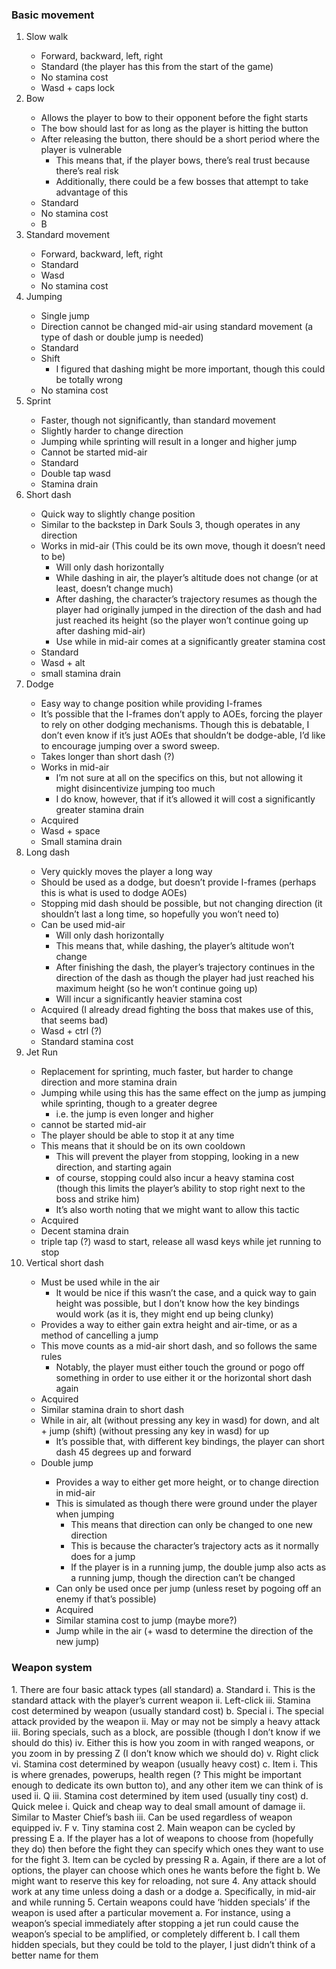 <h3>Basic movement</h3>
<ol>
<li>Slow walk</li>
<ul>
<li>Forward, backward, left, right</li>
<li>Standard (the player has this from the start of the game)
<li>No stamina cost
<li>Wasd + caps lock
</ul>
<li>Bow</li>
<ul>
<li>Allows the player to bow to their opponent before the fight starts
<li>The bow should last for as long as the player is hitting the button
<li>After releasing the button, there should be a short period where the player is vulnerable
<ul>
<li>This means that, if the player bows, there’s real trust because there’s real risk
<li>Additionally, there could be a few bosses that attempt to take advantage of this
</ul>
<li>Standard
<li>No stamina cost
<li>B
</ul>
<li>Standard movement</li>
<ul>
<li>Forward, backward, left, right
<li>Standard 
<li>Wasd
<li>No stamina cost
</ul>
<li>Jumping</li>
<ul>
<li>Single jump
<li>Direction cannot be changed mid-air using standard movement (a type of dash or double jump is needed)
<li>Standard
<li>Shift
<ul>
<li>I figured that dashing might be more important, though this could be totally wrong
</ul>
<li>No stamina cost
</ul>
<li>Sprint</li>
<ul>
<li>Faster, though not significantly, than standard movement
<li>Slightly harder to change direction
<li>Jumping while sprinting will result in a longer and higher jump
<li>Cannot be started mid-air
<li>Standard 
<li>Double tap wasd
<li>Stamina drain
</ul>
<li>Short dash</li>
<ul>
<li>Quick way to slightly change position
<li>Similar to the backstep in Dark Souls 3, though operates in any direction
<li>Works in mid-air (This could be its own move, though it doesn’t need to be)
<ul>
<li>Will only dash horizontally
<li>While dashing in air, the player’s altitude does not change (or at least, doesn’t change much)
<li>After dashing, the character’s trajectory resumes as though the player had originally jumped in the direction of the dash and had just reached its height (so the player won’t continue going up after dashing mid-air)
<li>Use while in mid-air comes at a significantly greater stamina cost
</ul>
<li>Standard
<li>Wasd + alt 
<li>small stamina drain
</ul>
<li>Dodge</li>
<ul>
<li>Easy way to change position while providing I-frames
<li>It’s possible that the I-frames don’t apply to AOEs, forcing the player to rely on other dodging mechanisms. Though this is debatable, I don’t even know if it’s just AOEs that shouldn’t be dodge-able, I’d like to encourage jumping over a sword sweep.
<li>Takes longer than short dash (?)
<li>Works in mid-air
<ul>
<li>I’m not sure at all on the specifics on this, but not allowing it might disincentivize jumping too much
<li>I do know, however, that if it’s allowed it will cost a significantly greater stamina drain
</ul>
<li>Acquired 
<li>Wasd + space
<li>Small stamina drain
</ul>
<li>Long dash</li>
<ul>
<li>Very quickly moves the player a long way
<li>Should be used as a dodge, but doesn’t provide I-frames (perhaps this is what is used to dodge AOEs)
<li>Stopping mid dash should be possible, but not changing direction (it shouldn’t last a long time, so hopefully you won’t need to)
<li>Can be used mid-air
<ul>
<li>Will only dash horizontally
<li>This means that, while dashing, the player’s altitude won’t change
<li>After finishing the dash, the player’s trajectory continues in the direction of the dash as though the player had just reached his maximum height (so he won’t continue going up)
<li>Will incur a significantly heavier stamina cost
</ul>
<li>Acquired (I already dread fighting the boss that makes use of this, that seems bad)
<li>Wasd + ctrl (?)
<li>Standard stamina cost
</ul>
<li>Jet Run</li>
<ul>
<li>Replacement for sprinting, much faster, but harder to change direction and more stamina drain
<li>Jumping while using this has the same effect on the jump as jumping while sprinting, though to a greater degree
<ul>
<li>i.e. the jump is even longer and higher
</ul>
<li>cannot be started mid-air
<li>The player should be able to stop it at any time
<li>This means that it should be on its own cooldown 
<ul>
<li>This will prevent the player from stopping, looking in a new direction, and starting again
<li>of course, stopping could also incur a heavy stamina cost (though this limits the player’s ability to stop right next to the boss and strike him)
<li>It’s also worth noting that we might want to allow this tactic
</ul>
<li>Acquired
<li>Decent stamina drain
<li>triple tap (?) wasd to start, release all wasd keys while jet running to stop
</ul>
<li>Vertical short dash</li>
<ul>
<li>Must be used while in the air
<ul>
<li>It would be nice if this wasn’t the case, and a quick way to gain height was possible, but I don’t know how the key bindings would work (as it is, they might end up being clunky)
</ul>
<li>Provides a way to either gain extra height and air-time, or as a method of cancelling a jump
<li>This move counts as a mid-air short dash, and so follows the same rules
<ul>
<li>Notably, the player must either touch the ground or pogo off something in order to use either it or the horizontal short dash again
</ul>
<li>Acquired
<li>Similar stamina drain to short dash
<li>While in air, alt (without pressing any key in wasd) for down, and alt + jump (shift) (without pressing any key in wasd) for up
<ul>
<li>It’s possible that, with different key bindings, the player can short dash 45 degrees up and forward
</ul>
<li>Double jump</li>
<ul>
<li>Provides a way to either get more height, or to change direction in mid-air
<li>This is simulated as though there were ground under the player when jumping
<ul>
<li>This means that direction can only be changed to one new direction
<li>This is because the character’s trajectory acts as it normally does for a jump
<li>If the player is in a running jump, the double jump also acts as a running jump, though the direction can’t be changed
</ul>
<li>Can only be used once per jump (unless reset by pogoing off an enemy if that’s possible)
<li>Acquired
<li>Similar stamina cost to jump (maybe more?)
<li>Jump while in the air (+ wasd to determine the direction of the new jump)
</ul>
</ol>
<p>
<h3>Weapon system</h3>
1.	There are four basic attack types (all standard)
a.	Standard
i.	This is the standard attack with the player’s current weapon
ii.	Left-click
iii.	Stamina cost determined by weapon (usually standard cost)
b.	Special
i.	The special attack provided by the weapon
ii.	May or may not be simply a heavy attack
iii.	Boring specials, such as a block, are possible (though I don’t know if we should do this)
iv.	Either this is how you zoom in with ranged weapons, or you zoom in by pressing Z (I don’t know which we should do)
v.	Right click
vi.	Stamina cost determined by weapon (usually heavy cost)
c.	Item
i.	This is where grenades, powerups, health regen (? This might be important enough to dedicate its own button to), and any other item we can think of is used
ii.	Q
iii.	Stamina cost determined by item used (usually tiny cost)
d.	Quick melee 
i.	Quick and cheap way to deal small amount of damage
ii.	Similar to Master Chief’s bash
iii.	Can be used regardless of weapon equipped
iv.	F
v.	Tiny stamina cost
2.	Main weapon can be cycled by pressing E
a.	If the player has a lot of weapons to choose from (hopefully they do) then before the fight they can specify which ones they want to use for the fight
3.	Item can be cycled by pressing R
a.	Again, if there are a lot of options, the player can choose which ones he wants before the fight
b.	We might want to reserve this key for reloading, not sure
4.	Any attack should work at any time unless doing a dash or a dodge
a.	Specifically, in mid-air and while running
5.	Certain weapons could have ‘hidden specials’ if the weapon is used after a particular movement
a.	For instance, using a weapon’s special immediately after stopping a jet run could cause the weapon’s special to be amplified, or completely different
b.	I call them hidden specials, but they could be told to the player, I just didn’t think of a better name for them
